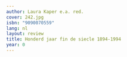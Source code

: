 ```yaml
---
author: Laura Kaper e.a. red.
cover: 242.jpg
isbn: "9090070559"
lang: nl
layout: review
title: Honderd jaar fin de siecle 1894-1994
year: 0
---
```

